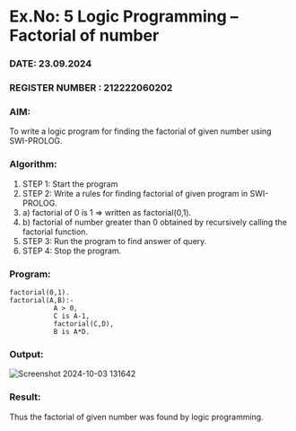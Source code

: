 # Ex.No: 5   Logic Programming – Factorial of number   
### DATE: 23.09.2024                                                                           
### REGISTER NUMBER : 212222060202
### AIM: 
To  write  a logic program for finding the factorial of given number using SWI-PROLOG. 
### Algorithm:
1. STEP 1: Start the program
2. STEP 2:  Write a rules for finding factorial of given program in SWI-PROLOG.
3.   a)	factorial of 0 is 1 => written as factorial(0,1).
4.   b)	factorial of number greater than 0 obtained by recursively calling the factorial    function.
5. STEP 3: Run the program  to find answer of  query.
6. STEP 4: Stop the program.

### Program:
```
factorial(0,1).
factorial(A,B):-  
           A > 0, 
           C is A-1,
           factorial(C,D),
           B is A*D.
```



### Output:

![Screenshot 2024-10-03 131642](https://github.com/user-attachments/assets/f2032960-da65-4235-9d16-6ac2fd9936cd)





### Result:
Thus the factorial of given number was found by logic programming. 
